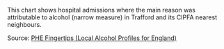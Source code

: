 This chart shows hospital admissions where the main reason was attributable to alcohol (narrow measure) in Trafford and its CIPFA nearest neighbours.

Source: [PHE Fingertips (Local Alcohol Profiles for England)](https://fingertips.phe.org.uk/profile/local-alcohol-profiles)

